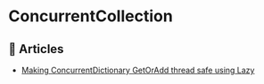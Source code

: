 # ConcurrentCollection 

## 📝 Articles

- [Making ConcurrentDictionary GetOrAdd thread safe using Lazy](https://andrewlock.net/making-getoradd-on-concurrentdictionary-thread-safe-using-lazy/)

